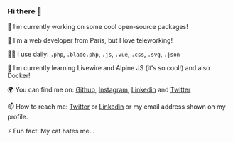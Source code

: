 ### Hi there 👋

🔭 I’m currently working on some cool open-source packages!

💼 I'm a web developer from Paris, but I love teleworking!

👨‍💻 I use daily: `.php`, `.blade.php`, `.js`, `.vue`, `.css`, `.svg`, `.json`

🌱 I’m currently learning Livewire and Alpine JS (it's so cool!) and also Docker!

🌍 You can find me on: [Github](https://github.com/axeldotdev), [Instagram](https://instagram.com/axeldotdev), [Linkedin](https://www.linkedin.com/in/axeldotdev/) and [Twitter](https://twitter.com/axeldotdev)

📫 How to reach me: [Twitter](https://twitter.com/axeldotdev) or [Linkedin](https://www.linkedin.com/in/axeldotdev/) or my email address shown on my profile.

⚡ Fun fact: My cat hates me...
